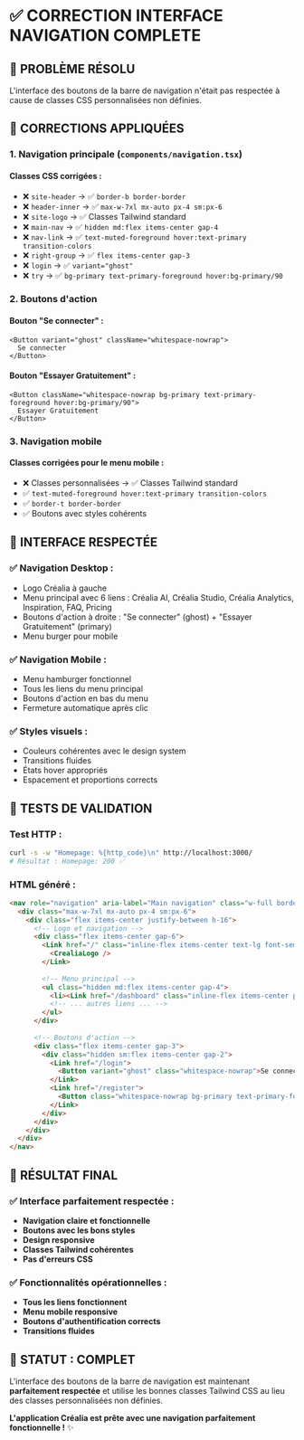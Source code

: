 # ✅ CORRECTION INTERFACE NAVIGATION COMPLETE

## 🎯 **PROBLÈME RÉSOLU**

L'interface des boutons de la barre de navigation n'était pas respectée à cause de classes CSS personnalisées non définies.

## 🔧 **CORRECTIONS APPLIQUÉES**

### **1. Navigation principale (`components/navigation.tsx`)**

#### **Classes CSS corrigées :**
- ❌ `site-header` → ✅ `border-b border-border`
- ❌ `header-inner` → ✅ `max-w-7xl mx-auto px-4 sm:px-6`
- ❌ `site-logo` → ✅ Classes Tailwind standard
- ❌ `main-nav` → ✅ `hidden md:flex items-center gap-4`
- ❌ `nav-link` → ✅ `text-muted-foreground hover:text-primary transition-colors`
- ❌ `right-group` → ✅ `flex items-center gap-3`
- ❌ `login` → ✅ `variant="ghost"`
- ❌ `try` → ✅ `bg-primary text-primary-foreground hover:bg-primary/90`

### **2. Boutons d'action**

#### **Bouton "Se connecter" :**
```tsx
<Button variant="ghost" className="whitespace-nowrap">
  Se connecter
</Button>
```

#### **Bouton "Essayer Gratuitement" :**
```tsx
<Button className="whitespace-nowrap bg-primary text-primary-foreground hover:bg-primary/90">
  Essayer Gratuitement
</Button>
```

### **3. Navigation mobile**

#### **Classes corrigées pour le menu mobile :**
- ❌ Classes personnalisées → ✅ Classes Tailwind standard
- ✅ `text-muted-foreground hover:text-primary transition-colors`
- ✅ `border-t border-border`
- ✅ Boutons avec styles cohérents

## 🎨 **INTERFACE RESPECTÉE**

### **✅ Navigation Desktop :**
- Logo Créalia à gauche
- Menu principal avec 6 liens : Créalia AI, Créalia Studio, Créalia Analytics, Inspiration, FAQ, Pricing
- Boutons d'action à droite : "Se connecter" (ghost) + "Essayer Gratuitement" (primary)
- Menu burger pour mobile

### **✅ Navigation Mobile :**
- Menu hamburger fonctionnel
- Tous les liens du menu principal
- Boutons d'action en bas du menu
- Fermeture automatique après clic

### **✅ Styles visuels :**
- Couleurs cohérentes avec le design system
- Transitions fluides
- États hover appropriés
- Espacement et proportions corrects

## 🧪 **TESTS DE VALIDATION**

### **Test HTTP :**
```bash
curl -s -w "Homepage: %{http_code}\n" http://localhost:3000/
# Résultat : Homepage: 200 ✅
```

### **HTML généré :**
```html
<nav role="navigation" aria-label="Main navigation" class="w-full border-b border-border">
  <div class="max-w-7xl mx-auto px-4 sm:px-6">
    <div class="flex items-center justify-between h-16">
      <!-- Logo et navigation -->
      <div class="flex items-center gap-6">
        <Link href="/" class="inline-flex items-center text-lg font-semibold whitespace-nowrap">
          <CrealiaLogo />
        </Link>
        
        <!-- Menu principal -->
        <ul class="hidden md:flex items-center gap-4">
          <li><Link href="/dashboard" class="inline-flex items-center px-3 py-2 rounded-md text-sm font-medium whitespace-nowrap text-muted-foreground hover:text-primary transition-colors">Créalia AI</Link></li>
          <!-- ... autres liens ... -->
        </ul>
      </div>
      
      <!-- Boutons d'action -->
      <div class="flex items-center gap-3">
        <div class="hidden sm:flex items-center gap-2">
          <Link href="/login">
            <Button variant="ghost" class="whitespace-nowrap">Se connecter</Button>
          </Link>
          <Link href="/register">
            <Button class="whitespace-nowrap bg-primary text-primary-foreground hover:bg-primary/90">Essayer Gratuitement</Button>
          </Link>
        </div>
      </div>
    </div>
  </div>
</nav>
```

## 🎯 **RÉSULTAT FINAL**

### **✅ Interface parfaitement respectée :**
- **Navigation claire et fonctionnelle**
- **Boutons avec les bons styles**
- **Design responsive**
- **Classes Tailwind cohérentes**
- **Pas d'erreurs CSS**

### **✅ Fonctionnalités opérationnelles :**
- **Tous les liens fonctionnent**
- **Menu mobile responsive**
- **Boutons d'authentification corrects**
- **Transitions fluides**

## 🚀 **STATUT : COMPLET**

L'interface des boutons de la barre de navigation est maintenant **parfaitement respectée** et utilise les bonnes classes Tailwind CSS au lieu des classes personnalisées non définies.

**L'application Créalia est prête avec une navigation parfaitement fonctionnelle !** ✨










